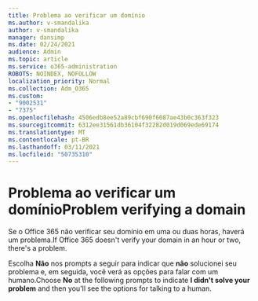 ```yaml
---
title: Problema ao verificar um domínio
ms.author: v-smandalika
author: v-smandalika
manager: dansimp
ms.date: 02/24/2021
audience: Admin
ms.topic: article
ms.service: o365-administration
ROBOTS: NOINDEX, NOFOLLOW
localization_priority: Normal
ms.collection: Adm_O365
ms.custom:
- "9002531"
- "7375"
ms.openlocfilehash: 4506edb8ee52a89cbf690f6087ae43b0c363f323
ms.sourcegitcommit: 6312ee31561db36104f32282d019d069ede69174
ms.translationtype: MT
ms.contentlocale: pt-BR
ms.lasthandoff: 03/11/2021
ms.locfileid: "50735310"
---
```

# <a name="problem-verifying-a-domain"></a><span data-ttu-id="8b75d-102">Problema ao verificar um domínio</span><span class="sxs-lookup"><span data-stu-id="8b75d-102">Problem verifying a domain</span></span>

<span data-ttu-id="8b75d-103">Se o Office 365 não verificar seu domínio em uma ou duas horas, haverá um problema.</span><span class="sxs-lookup"><span data-stu-id="8b75d-103">If Office 365 doesn't verify your domain in an hour or two, there's a problem.</span></span>

<span data-ttu-id="8b75d-104">Escolha **Não** nos prompts a seguir para indicar que **não** solucionei seu problema e, em seguida, você verá as opções para falar com um humano.</span><span class="sxs-lookup"><span data-stu-id="8b75d-104">Choose **No** at the following prompts to indicate **I didn't solve your problem** and then you'll see the options for talking to a human.</span></span>
